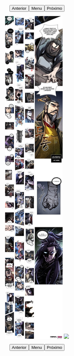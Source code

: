 <p style="text-align: center;"><button name="anterior" onclick="./chap-0213/readme.md">Anterior</button><button name="menu" onclick="./readme.md">Menu</button><button name="próximo" onclick="./chap-0215/readme.md">Próximo</button></p> <p style="text-align: center;"><img src="002.jpg"> <img src="003.jpg"> <img src="004.jpg"> <img src="005.jpg"> <img src="readme.md"> </p> <p style="text-align: center;"><button name="anterior" onclick="./chap-0213/readme.md">Anterior</button><button name="menu" onclick="./readme.md">Menu</button><button name="próximo" onclick="./chap-0215/readme.md">Próximo</button></p>